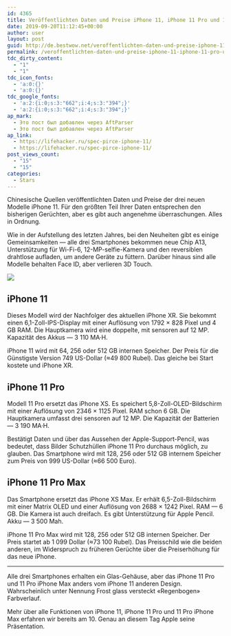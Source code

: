 ```yaml
---
id: 4365
title: Veröffentlichten Daten und Preise iPhone 11, iPhone 11 Pro und 11 Pro iPhone Max
date: 2019-09-20T11:12:45+00:00
author: user
layout: post
guid: http://de.bestwow.net/veroffentlichten-daten-und-preise-iphone-11-iphone-11-pro-und-11-pro-iphone-max/
permalink: /veroffentlichten-daten-und-preise-iphone-11-iphone-11-pro-und-11-pro-iphone-max/
tdc_dirty_content:
  - "1"
  - "1"
tdc_icon_fonts:
  - 'a:0:{}'
  - 'a:0:{}'
tdc_google_fonts:
  - 'a:2:{i:0;s:3:"662";i:4;s:3:"394";}'
  - 'a:2:{i:0;s:3:"662";i:4;s:3:"394";}'
ap_mark:
  - Это пост был добавлен через AftParser
  - Это пост был добавлен через AftParser
ap_link:
  - https://lifehacker.ru/spec-pirce-iphone-11/
  - https://lifehacker.ru/spec-pirce-iphone-11/
post_views_count:
  - "15"
  - "15"
categories:
  - Stars
---
```

Chinesische Quellen veröffentlichten Daten und Preise der drei neuen Modelle iPhone 11. Für den größten Teil Ihrer Daten entsprechen den bisherigen Gerüchten, aber es gibt auch angenehme überraschungen. Alles in Ordnung.

Wie in der Aufstellung des letzten Jahres, bei den Neuheiten gibt es einige Gemeinsamkeiten — alle drei Smartphones bekommen neue Chip A13, Unterstützung für Wi-Fi-6, 12-MP-selfie-Kamera und den reversiblen drahtlose aufladen, um andere Geräte zu füttern. Darüber hinaus sind alle Modelle behalten Face ID, aber verlieren 3D Touch.

![](http://de.bestwow.net/wp-content/uploads/2019/09/-1.jpeg) 

## iPhone 11

Dieses Modell wird der Nachfolger des aktuellen iPhone XR. Sie bekommt einen 6,1-Zoll-IPS-Display mit einer Auflösung von 1792 × 828 Pixel und 4 GB RAM. Die Hauptkamera wird eine doppelte, mit sensoren auf 12 MP. Kapazität des Akkus — 3 110 MA·H.

iPhone 11 wird mit 64, 256 oder 512 GB internen Speicher. Der Preis für die Günstigste Version 749 US-Dollar (≈49 800 Rubel). Das gleiche bei Start kostete und iPhone XR.

## iPhone 11 Pro

Modell 11 Pro ersetzt das iPhone XS. Es speichert 5,8-Zoll-OLED-Bildschirm mit einer Auflösung von 2346 × 1125 Pixel. RAM schon 6 GB. Die Hauptkamera umfasst drei sensoren auf 12 MP. Die Kapazität der Batterien — 3 190 MA·H.

Bestätigt Daten und über das Aussehen der Apple-Support-Pencil, was bedeutet, dass Bilder Schutzhüllen iPhone 11 Pro durchaus möglich, zu glauben. Das Smartphone wird mit 128, 256 oder 512 GB internem Speicher zum Preis von 999 US-Dollar (≈66 500 Euro).

## iPhone 11 Pro Max

Das Smartphone ersetzt das iPhone XS Max. Er erhält 6,5-Zoll-Bildschirm mit einer Matrix OLED und einer Auflösung von 2688 × 1242 Pixel. RAM — 6 GB. Die Kamera ist auch dreifach. Es gibt Unterstützung für Apple Pencil. Akku — 3 500 Mah.

iPhone 11 Pro Max wird mit 128, 256 oder 512 GB internen Speicher. Der Preis startet ab 1 099 Dollar (≈73 100 Rubel). Das Preisschild wie die beiden anderen, im Widerspruch zu früheren Gerüchte über die Preiserhöhung für das neue iPhone.

* * *

Alle drei Smartphones erhalten ein Glas-Gehäuse, aber das iPhone 11 Pro und 11 Pro iPhone Max anders vom iPhone 11 anderen Design. Wahrscheinlich unter Nennung Frost glass versteckt «Regenbogen» Farbverlauf.

Mehr über alle Funktionen von iPhone 11, iPhone 11 Pro und 11 Pro iPhone Max erfahren wir bereits am 10. Genau an diesem Tag Apple seine Präsentation.